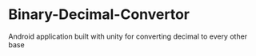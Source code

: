 # Binary-Decimal-Convertor
Android application built with unity for converting decimal to every other base
